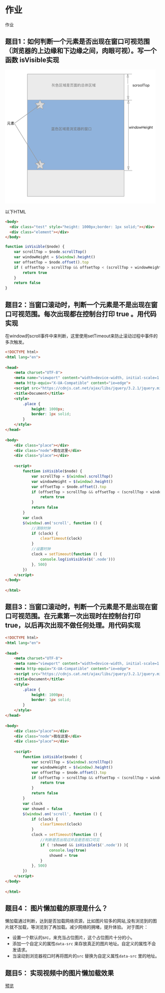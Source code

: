 # 作业

作业

## 题目1：如何判断一个元素是否出现在窗口可视范围（浏览器的上边缘和下边缘之间，肉眼可视）。写一个函数 isVisible实现

![元素可视区域图解](https://raw.githubusercontent.com/gl09025/image_respository/master/2018%E5%B9%B401%E6%9C%8823%E6%97%A5/%E5%85%83%E7%B4%A0%E5%8F%AF%E8%A7%86.png)

以下HTML

```html
<body>
  <div class="test" style="height: 1000px;border: 1px solid;"></div>
  <div class="element"></div>
</body>
```


```javascript
function isVisible($node) {
    var scrollTop = $node.scrollTop()
    var windowHeight = $(window).height()
    var offsetTop = $node.offset().top
    if ( offsetTop > scrollTop && offsetTop < (scrollTop + windowHeight)) {
        return true
    }
    return false
}
```

## 题目2：当窗口滚动时，判断一个元素是不是出现在窗口可视范围。每次出现都在控制台打印 true 。用代码实现

在window的scroll事件中来判断，这里使用setTimeout来防止滚动过程中事件的多次触发。

```html
<!DOCTYPE html>
<html lang="en">

<head>
    <meta charset="UTF-8">
    <meta name="viewport" content="width=device-width, initial-scale=1.0">
    <meta http-equiv="X-UA-Compatible" content="ie=edge">
    <script src="https://cdnjs.cat.net/ajax/libs/jquery/3.2.1/jquery.min.js"></script>
    <title>Document</title>
    <style>
        .place {
            height: 1000px;
            border: 1px solid;
        }
    </style>
</head>

<body>
    <div class="place"></div>
    <div class="node">我在这里</div>
    <div class="place"></div>

    <script>
        function isVisible($node) {
            var scrollTop = $(window).scrollTop()
            var windowHeight = $(window).height()
            var offsetTop = $node.offset().top
            if (offsetTop > scrollTop && offsetTop < (scrollTop + windowHeight)) {
                return true
            }
            return false
        }
        var clock
        $(window).on('scroll', function () {
            //清除时钟
            if (clock) {
                clearTimeout(clock)
            }
            //设置时钟
            clock = setTimeout(function () {
                console.log(isVisible($('.node')))
            }, 500)
        })
    </script>
</body>

</html>
```

## 题目3：当窗口滚动时，判断一个元素是不是出现在窗口可视范围。在元素第一次出现时在控制台打印 true，以后再次出现不做任何处理。用代码实现

```html
<!DOCTYPE html>
<html lang="en">

<head>
    <meta charset="UTF-8">
    <meta name="viewport" content="width=device-width, initial-scale=1.0">
    <meta http-equiv="X-UA-Compatible" content="ie=edge">
    <script src="https://cdnjs.cat.net/ajax/libs/jquery/3.2.1/jquery.min.js"></script>
    <title>Document</title>
    <style>
        .place {
            height: 1000px;
            border: 1px solid;
        }
    </style>
</head>

<body>
    <div class="place"></div>
    <div class="node">我在这里</div>
    <div class="place"></div>

    <script>
        function isVisible($node) {
            var scrollTop = $(window).scrollTop()
            var windowHeight = $(window).height()
            var offsetTop = $node.offset().top
            if (offsetTop > scrollTop && offsetTop < (scrollTop + windowHeight)) {
                return true
            }
            return false
        }
        var clock
        var showed = false
        $(window).on('scroll', function () {
            if (clock) {
                clearTimeout(clock)
            }
            clock = setTimeout(function () {
                //判断是否出现过并且是否视口可见
                if ( !showed && isVisible($('.node')) ){
                    console.log(true)
                    showed = true
                }
            }, 500)
        })
    </script>
</body>

</html>
```

## 题目4： 图片懒加载的原理是什么？

懒加载通过判断，达到是否加载网络资源，比如图片较多的网站,没有浏览到的图片就不加载，等浏览到了再加载。减少网络的拥堵，提升体验。
对于图片：

- 设置一个默认的src，来充当占位图片，这个占位图片十分的小。
- 添加一个自定义的属性`data-src` 来存放真正的图片地址。自定义的属性不会发请求。
- 当滚动到浏览器视口时再将图片的`src` 替换为自定义属性`data-src` 里的地址。

## 题目5： 实现视频中的图片懒加载效果

[预览](https://gl09025.github.io/mission-start/advance-16_%E6%87%92%E5%8A%A0%E8%BD%BD/index.html)